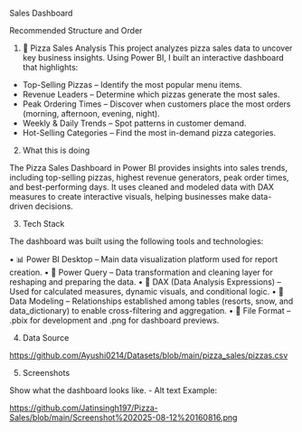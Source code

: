 Sales Dashboard

Recommended Structure and Order
1. 🍕 Pizza Sales Analysis
This project analyzes pizza sales data to uncover key business insights. Using Power BI, I built an interactive dashboard that highlights:

* Top-Selling Pizzas – Identify the most popular menu items.
* Revenue Leaders – Determine which pizzas generate the most sales.
* Peak Ordering Times – Discover when customers place the most orders (morning, afternoon, evening, night).
* Weekly & Daily Trends – Spot patterns in customer demand.
* Hot-Selling Categories – Find the most in-demand pizza categories.
  
2. What this is doing

The Pizza Sales Dashboard in Power BI provides insights into sales trends, including top-selling pizzas, highest revenue generators, peak order times, and best-performing days. It uses cleaned and modeled data with DAX measures to create interactive visuals, helping businesses make data-driven decisions.

3. Tech Stack

The dashboard was built using the following tools and technologies:

• 📊 Power BI Desktop – Main data visualization platform used for report creation.
• 📂 Power Query – Data transformation and cleaning layer for reshaping and preparing the data.
• 🧠 DAX (Data Analysis Expressions) – Used for calculated measures, dynamic visuals, and conditional logic.
• 📝 Data Modeling – Relationships established among tables (resorts, snow, and data_dictionary) to enable cross-filtering and aggregation.
• 📁 File Format – .pbix for development and .png for dashboard previews.

4. Data Source

https://github.com/Ayushi0214/Datasets/blob/main/pizza_sales/pizzas.csv

5. Screenshots

Show what the dashboard looks like. - Alt text Example: 

https://github.com/Jatinsingh197/Pizza-Sales/blob/main/Screenshot%202025-08-12%20160816.png
